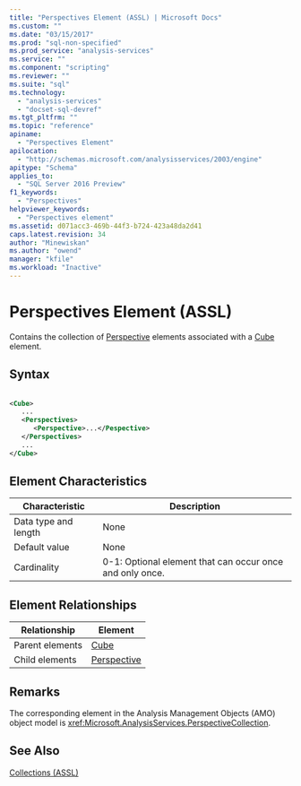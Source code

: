 ```yaml
---
title: "Perspectives Element (ASSL) | Microsoft Docs"
ms.custom: ""
ms.date: "03/15/2017"
ms.prod: "sql-non-specified"
ms.prod_service: "analysis-services"
ms.service: ""
ms.component: "scripting"
ms.reviewer: ""
ms.suite: "sql"
ms.technology: 
  - "analysis-services"
  - "docset-sql-devref"
ms.tgt_pltfrm: ""
ms.topic: "reference"
apiname: 
  - "Perspectives Element"
apilocation: 
  - "http://schemas.microsoft.com/analysisservices/2003/engine"
apitype: "Schema"
applies_to: 
  - "SQL Server 2016 Preview"
f1_keywords: 
  - "Perspectives"
helpviewer_keywords: 
  - "Perspectives element"
ms.assetid: d071acc3-469b-44f3-b724-423a48da2d41
caps.latest.revision: 34
author: "Minewiskan"
ms.author: "owend"
manager: "kfile"
ms.workload: "Inactive"
---
```

# Perspectives Element (ASSL)
  Contains the collection of [Perspective](../../../analysis-services/scripting/objects/perspective-element-assl.md) elements associated with a [Cube](../../../analysis-services/scripting/objects/cube-element-assl.md) element.  
  
## Syntax  
  
```xml  
  
<Cube>  
   ...  
   <Perspectives>  
      <Perspective>...</Pespective>  
   </Perspectives>  
   ...  
</Cube>  
```  
  
## Element Characteristics  
  
|Characteristic|Description|  
|--------------------|-----------------|  
|Data type and length|None|  
|Default value|None|  
|Cardinality|0-1: Optional element that can occur once and only once.|  
  
## Element Relationships  
  
|Relationship|Element|  
|------------------|-------------|  
|Parent elements|[Cube](../../../analysis-services/scripting/objects/cube-element-assl.md)|  
|Child elements|[Perspective](../../../analysis-services/scripting/objects/perspective-element-assl.md)|  
  
## Remarks  
 The corresponding element in the Analysis Management Objects (AMO) object model is <xref:Microsoft.AnalysisServices.PerspectiveCollection>.  
  
## See Also  
 [Collections &#40;ASSL&#41;](../../../analysis-services/scripting/collections/collections-assl.md)  
  
  
